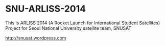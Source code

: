 SNU-ARLISS-2014
===============

This is ARLISS 2014 (A Rocket Launch for International Student Satellites) Project for Seoul National University satellite team, SNUSAT 

http://snusat.wordpress.com
